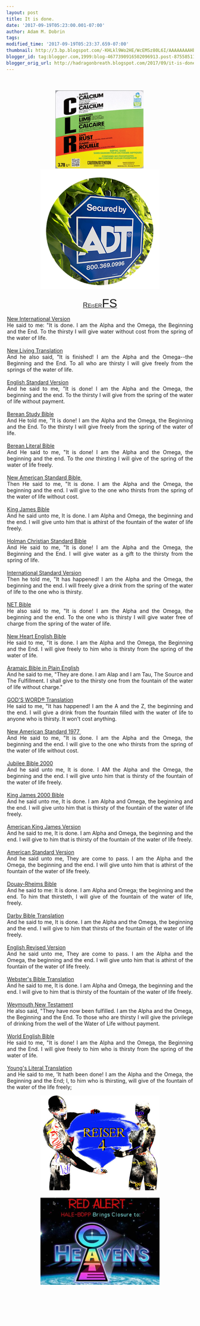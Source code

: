 ```yaml
---
layout: post
title: It is done.
date: '2017-09-19T05:23:00.001-07:00'
author: Adam M. Dobrin
tags: 
modified_time: '2017-09-19T05:23:37.659-07:00'
thumbnail: http://3.bp.blogspot.com/-KHLkl9Wo2HE/WcEMSz80L6I/AAAAAAAAHbw/HbenCUIzd-gaFmGJxMMjRI1cbY7A9crLQCK4BGAYYCw/s72-c/image-717661.png
blogger_id: tag:blogger.com,1999:blog-4677390916502096913.post-8755851190231048000
blogger_orig_url: http://hadragonbreath.blogspot.com/2017/09/it-is-done.html
---
```


<div dir="ltr"><div class="gmail_quote"><div dir="ltr"><div class="gmail_quote"><br><br><div dir="ltr"><div style="text-align:center"><a href="http://bit.ly/2xcC4jk" target="_blank"><a href="http://3.bp.blogspot.com/-KHLkl9Wo2HE/WcEMSz80L6I/AAAAAAAAHbw/HbenCUIzd-gaFmGJxMMjRI1cbY7A9crLQCK4BGAYYCw/s1600/image-717661.png"><img src="reqs/3.bp.blogspot.com/-KHLkl9Wo2HE/WcEMSz80L6I/AAAAAAAAHbw/HbenCUIzd-gaFmGJxMMjRI1cbY7A9crLQCK4BGAYYCw/s320/image-717661.png"  border="0" alt="" id="BLOGGER_PHOTO_ID_6467464057203208098" /></a></a> <a href="http://bit.ly/2uKEliL" target="_blank"><a href="http://3.bp.blogspot.com/-Yfndt5N13E4/WcEMTvuJU5I/AAAAAAAAHb4/Qnbyu1eeiBoE5xpPP62qJgK3LROtRpL7ACK4BGAYYCw/s1600/image-720549.png"><img src="reqs/3.bp.blogspot.com/-Yfndt5N13E4/WcEMTvuJU5I/AAAAAAAAHb4/Qnbyu1eeiBoE5xpPP62qJgK3LROtRpL7ACK4BGAYYCw/s320/image-720549.png"  border="0" alt="" id="BLOGGER_PHOTO_ID_6467464073247806354" /></a></a></div><div style="text-align:center"><br></div><div style="text-align:center"><font face="arial black, sans-serif"><a href="https://en.wikipedia.org/wiki/ReiserFS" target="_blank"><font size="4">R</font>E<font size="1">IS</font>ER<font size="6">FS</font></a></font></div><div style="text-align:center">  <center>  <div style="width:500px;text-align:justify">  <p><span class="m_-8038022322907442197gmail-m_698065376263294142gmail-versiontext"><a href="http://biblehub.com/niv/revelation/21.htm" target="_blank">New International Version</a></span><br>He said to me: &quot;It is done. I am the Alpha and the Omega, the Beginning and the End. To the thirsty I will give water without cost from the spring of the water of life.<span class="m_-8038022322907442197gmail-m_698065376263294142gmail-p"><br><br></span><span class="m_-8038022322907442197gmail-m_698065376263294142gmail-versiontext"><a href="http://biblehub.com/nlt/revelation/21.htm" target="_blank">New Living Translation</a></span><br>And he also said, &quot;It is finished! I am the Alpha and the Omega--the Beginning and the End. To all who are thirsty I will give freely from the springs of the water of life.<span class="m_-8038022322907442197gmail-m_698065376263294142gmail-p"><br><br></span><span class="m_-8038022322907442197gmail-m_698065376263294142gmail-versiontext"><a href="http://biblehub.com/esv/revelation/21.htm" target="_blank">English Standard Version</a></span><br>And he said to me, "It is done! I am the Alpha and the Omega, the beginning and the end. To the thirsty I will give from the spring of the water of life without payment.<span class="m_-8038022322907442197gmail-m_698065376263294142gmail-p"><br><br></span><span class="m_-8038022322907442197gmail-m_698065376263294142gmail-versiontext"><a href="http://biblehub.com/bsb/revelation/21.htm" target="_blank">Berean Study Bible</a></span><br>And He told me, &quot;It is done! I am the Alpha and the Omega, the Beginning and the End. To the thirsty I will give freely from the spring of the water of life.<span class="m_-8038022322907442197gmail-m_698065376263294142gmail-p"><br><br></span><span class="m_-8038022322907442197gmail-m_698065376263294142gmail-versiontext"><a href="http://biblehub.com/blb/revelation/21.htm" target="_blank">Berean Literal Bible</a></span><br>And He said to me, &quot;It is done! I am the Alpha and the Omega, the beginning and the end. To the <em>one</em> thirsting I will give of the spring of the water of life freely.<span class="m_-8038022322907442197gmail-m_698065376263294142gmail-p"><br><br></span><span class="m_-8038022322907442197gmail-m_698065376263294142gmail-versiontext"><a href="http://biblehub.com/nasb/revelation/21.htm" target="_blank">New American Standard Bible </a></span><br>Then He said to me, &quot;It is done. I am the Alpha and the Omega, the beginning and the end. I will give to the one who thirsts from the spring of the water of life without cost.<span class="m_-8038022322907442197gmail-m_698065376263294142gmail-p"><br><br></span><span class="m_-8038022322907442197gmail-m_698065376263294142gmail-versiontext"><a href="http://biblehub.com/kjv/revelation/21.htm" target="_blank">King James Bible</a></span><br>And he said unto me, It is done. I am Alpha and Omega, the beginning and the end. I will give unto him that is athirst of the fountain of the water of life freely.<span class="m_-8038022322907442197gmail-m_698065376263294142gmail-p"><br><br></span><span class="m_-8038022322907442197gmail-m_698065376263294142gmail-versiontext"><a href="http://biblehub.com/hcsb/revelation/21.htm" target="_blank">Holman Christian Standard Bible</a></span><br>And He said to me, &quot;It is done! I am the Alpha and the Omega, the Beginning and the End. I will give water as a gift to the thirsty from the spring of life.<span class="m_-8038022322907442197gmail-m_698065376263294142gmail-p"><br><br></span><span class="m_-8038022322907442197gmail-m_698065376263294142gmail-versiontext"><a href="http://biblehub.com/isv/revelation/21.htm" target="_blank">International Standard Version</a></span><br>Then he told me, &quot;It has happened! I am the Alpha and the Omega, the beginning and the end. I will freely give a drink from the spring of the water of life to the one who is thirsty. <span class="m_-8038022322907442197gmail-m_698065376263294142gmail-p"><br><br></span><span class="m_-8038022322907442197gmail-m_698065376263294142gmail-versiontext"><a href="http://biblehub.com/net/revelation/21.htm" target="_blank">NET Bible</a></span><br>He also said to me, &quot;It is done! I am the Alpha and the Omega, the beginning and the end. To the one who is thirsty I will give water free of charge from the spring of the water of life.<span class="m_-8038022322907442197gmail-m_698065376263294142gmail-p"><br><br></span><span class="m_-8038022322907442197gmail-m_698065376263294142gmail-versiontext"><a href="http://biblehub.com/nheb/revelation/21.htm" target="_blank">New Heart English Bible</a></span><br>He said to me, &quot;It is done. I am the Alpha and the Omega, the Beginning and the End. I will give freely to him who is thirsty from the spring of the water of life.<span class="m_-8038022322907442197gmail-m_698065376263294142gmail-p"><br><br></span><span class="m_-8038022322907442197gmail-m_698065376263294142gmail-versiontext"><a href="http://biblehub.com/aramaic-plain-english/revelation/21.htm" target="_blank">Aramaic Bible in Plain English</a></span><br>And he said to me, "They are done. I am Alap and I am Tau, The Source and The Fulfillment. I shall give to the thirsty one from the fountain of the water of life without charge."<span class="m_-8038022322907442197gmail-m_698065376263294142gmail-p"><br><br></span><span class="m_-8038022322907442197gmail-m_698065376263294142gmail-versiontext"><a href="http://biblehub.com/gwt/revelation/21.htm" target="_blank">GOD&#39;S WORD® Translation</a></span><br>He said to me, &quot;It has happened! I am the A and the Z, the beginning and the end. I will give a drink from the fountain filled with the water of life to anyone who is thirsty. It won&#39;t cost anything. <span class="m_-8038022322907442197gmail-m_698065376263294142gmail-p"><br><br></span><span class="m_-8038022322907442197gmail-m_698065376263294142gmail-versiontext"><a href="http://biblehub.com/nasb77/revelation/21.htm" target="_blank">New American Standard 1977 </a></span><br>And He said to me, "It is done. I am the Alpha and the Omega, the beginning and the end. I will give to the one who thirsts from the spring of the water of life without cost.<span class="m_-8038022322907442197gmail-m_698065376263294142gmail-p"><br><br></span><span class="m_-8038022322907442197gmail-m_698065376263294142gmail-versiontext"><a href="http://biblehub.com/jub/revelation/21.htm" target="_blank">Jubilee Bible 2000</a></span><br>And he said unto me, It is done. I AM the Alpha and the Omega, the beginning and the end. I will give unto him that is thirsty of the fountain of the water of life freely.<span class="m_-8038022322907442197gmail-m_698065376263294142gmail-p"><br><br></span><span class="m_-8038022322907442197gmail-m_698065376263294142gmail-versiontext"><a href="http://biblehub.com/kj2000/revelation/21.htm" target="_blank">King James 2000 Bible</a></span><br>And he said unto me, It is done. I am Alpha and Omega, the beginning and the end. I will give unto him that is thirsty of the fountain of the water of life freely.<span class="m_-8038022322907442197gmail-m_698065376263294142gmail-p"><br><br></span><span class="m_-8038022322907442197gmail-m_698065376263294142gmail-versiontext"><a href="http://biblehub.com/akjv/revelation/21.htm" target="_blank">American King James Version</a></span><br>And he said to me, It is done. I am Alpha and Omega, the beginning and the end. I will give to him that is thirsty of the fountain of the water of life freely.<span class="m_-8038022322907442197gmail-m_698065376263294142gmail-p"><br><br></span><span class="m_-8038022322907442197gmail-m_698065376263294142gmail-versiontext"><a href="http://biblehub.com/asv/revelation/21.htm" target="_blank">American Standard Version</a></span><br>And he said unto me, They are come to pass. I am the Alpha and the Omega, the beginning and the end. I will give unto him that is athirst of the fountain of the water of life freely.<span class="m_-8038022322907442197gmail-m_698065376263294142gmail-p"><br><br></span><span class="m_-8038022322907442197gmail-m_698065376263294142gmail-versiontext"><a href="http://biblehub.com/drb/revelation/21.htm" target="_blank">Douay-Rheims Bible</a></span><br>And he said to me: It is done. I am Alpha and Omega; the beginning and the end. To him that thirsteth, I will give of the fountain of the water of life, freely. <span class="m_-8038022322907442197gmail-m_698065376263294142gmail-p"><br><br></span><span class="m_-8038022322907442197gmail-m_698065376263294142gmail-versiontext"><a href="http://biblehub.com/dbt/revelation/21.htm" target="_blank">Darby Bible Translation</a></span><br>And he said to me, It is done. I am the Alpha and the Omega, the beginning and the end. I will give to him that thirsts of the fountain of the water of life freely.<span class="m_-8038022322907442197gmail-m_698065376263294142gmail-p"><br><br></span><span class="m_-8038022322907442197gmail-m_698065376263294142gmail-versiontext"><a href="http://biblehub.com/erv/revelation/21.htm" target="_blank">English Revised Version</a></span><br>And he said unto me, They are come to pass. I am the Alpha and the Omega, the beginning and the end. I will give unto him that is athirst of the fountain of the water of life freely.<span class="m_-8038022322907442197gmail-m_698065376263294142gmail-p"><br><br></span><span class="m_-8038022322907442197gmail-m_698065376263294142gmail-versiontext"><a href="http://biblehub.com/wbt/revelation/21.htm" target="_blank">Webster&#39;s Bible Translation</a></span><br>And he said to me, It is done. I am Alpha and Omega, the beginning and the end. I will give to him that is thirsty of the fountain of the water of life freely.<span class="m_-8038022322907442197gmail-m_698065376263294142gmail-p"><br><br></span><span class="m_-8038022322907442197gmail-m_698065376263294142gmail-versiontext"><a href="http://biblehub.com/wey/revelation/21.htm" target="_blank">Weymouth New Testament</a></span><br>He also said, &quot;They have now been fulfilled. I am the Alpha and the Omega, the Beginning and the End. To those who are thirsty I will give the privilege of drinking from the well of the Water of Life without payment.<span class="m_-8038022322907442197gmail-m_698065376263294142gmail-p"><br><br></span><span class="m_-8038022322907442197gmail-m_698065376263294142gmail-versiontext"><a href="http://biblehub.com/web/revelation/21.htm" target="_blank">World English Bible</a></span><br>He said to me, &quot;It is done! I am the Alpha and the Omega, the Beginning and the End. I will give freely to him who is thirsty from the spring of the water of life.<span class="m_-8038022322907442197gmail-m_698065376263294142gmail-p"><br><br></span><span class="m_-8038022322907442197gmail-m_698065376263294142gmail-versiontext"><a href="http://biblehub.com/ylt/revelation/21.htm" target="_blank">Young&#39;s Literal Translation</a></span><br>and He said to me, &#39;It hath been done! I am the Alpha and the Omega, the Beginning and the End; I, to him who is thirsting, will give of the fountain of the water of the life freely;</p><p></p><div style="text-align:center"><a href="http://bit.ly/2woBjXc" target="_blank"><a href="http://4.bp.blogspot.com/-aI_h86r7AK0/WcEMUdjbWwI/AAAAAAAAHcA/Y76mnK2Ul2EhjS_kbZDOBEAInvJ3YwFJQCK4BGAYYCw/s1600/image-723186.png"><img src="reqs/4.bp.blogspot.com/-aI_h86r7AK0/WcEMUdjbWwI/AAAAAAAAHcA/Y76mnK2Ul2EhjS_kbZDOBEAInvJ3YwFJQCK4BGAYYCw/s320/image-723186.png"  border="0" alt="" id="BLOGGER_PHOTO_ID_6467464085550881538" /></a></a><br><br></div><div style="text-align:center"><a href="http://ironclad.reallyhim.com" target="_blank"><a href="http://2.bp.blogspot.com/-VRpdjwNJ8NI/WcEMVKkOPNI/AAAAAAAAHcI/LckYEkN2v3sw12aplZCoLq_jZj2t1UGpgCK4BGAYYCw/s1600/image-726041.png"><img src="reqs/2.bp.blogspot.com/-VRpdjwNJ8NI/WcEMVKkOPNI/AAAAAAAAHcI/LckYEkN2v3sw12aplZCoLq_jZj2t1UGpgCK4BGAYYCw/s320/image-726041.png"  border="0" alt="" id="BLOGGER_PHOTO_ID_6467464097633811666" /></a></a></div><div style="text-align:center"><br></div><div style="text-align:center">​<br></div><p></p>  </div></center></div></div><div hspace="streak-pt-mark" style="max-height:1px"><img alt="" style="width:0px;max-height:0px;overflow:hidden" src="reqs/mailfoogae.appspot.com/t?sender=aYWRhbUBmcm9tdGhlbWFjaGluZS5vcmc%3D&amp;type=zerocontent&amp;guid=73908bbe-268a-499f-8ba0-81c91c31fc11"><font color="#ffffff" size="1">ᐧ</font></div>  </div><br></div><div hspace="streak-pt-mark" style="max-height:1px"><img alt="" style="width:0px;max-height:0px;overflow:hidden" src="reqs/mailfoogae.appspot.com/t?sender=aYWRhbUBmcm9tdGhlbWFjaGluZS5vcmc%3D&amp;type=zerocontent&amp;guid=8e86cee4-b24b-4e62-ae04-bd4c7cd7abaa"><font color="#ffffff" size="1">ᐧ</font></div>  </div><br></div><div hspace="streak-pt-mark" style="max-height:1px"><img alt="" style="width:0px;max-height:0px;overflow:hidden" src="reqs/mailfoogae.appspot.com/t?sender=aYWRhbUBmcm9tdGhlbWFjaGluZS5vcmc%3D&amp;type=zerocontent&amp;guid=5ec3e4b8-6218-4382-b726-6f1c5062839d"><font color="#ffffff" size="1">ᐧ</font></div>  